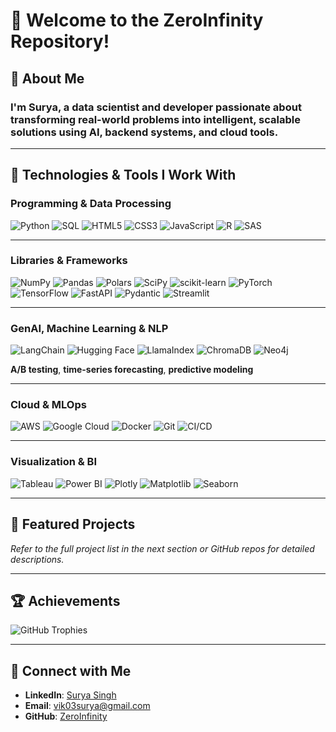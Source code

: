 # 👋 Welcome to the ZeroInfinity Repository!

## 🌟 About Me

### I'm Surya, a data scientist and developer passionate about transforming real-world problems into intelligent, scalable solutions using AI, backend systems, and cloud tools.

---

## 🔧 Technologies & Tools I Work With

### **Programming & Data Processing**

![Python](https://img.shields.io/badge/Python-3670A0?style=for-the-badge\&logo=python\&logoColor=ffdd54)
![SQL](https://img.shields.io/badge/SQL-4479A1?style=for-the-badge\&logo=sql\&logoColor=white)
![HTML5](https://img.shields.io/badge/HTML5-E34F26?style=for-the-badge\&logo=html5\&logoColor=white)
![CSS3](https://img.shields.io/badge/CSS3-1572B6?style=for-the-badge\&logo=css3\&logoColor=white)
![JavaScript](https://img.shields.io/badge/JavaScript-F7DF1E?style=for-the-badge\&logo=javascript\&logoColor=black)
![R](https://img.shields.io/badge/R-276DC3?style=for-the-badge\&logo=r\&logoColor=white)
![SAS](https://img.shields.io/badge/SAS-0271C1?style=for-the-badge\&logo=sas\&logoColor=white)

---

### **Libraries & Frameworks**

![NumPy](https://img.shields.io/badge/NumPy-013243?style=for-the-badge\&logo=numpy\&logoColor=white)
![Pandas](https://img.shields.io/badge/Pandas-150458?style=for-the-badge\&logo=pandas\&logoColor=white)
![Polars](https://img.shields.io/badge/Polars-000000?style=for-the-badge\&logo=polars\&logoColor=white)
![SciPy](https://img.shields.io/badge/SciPy-8CAAE6?style=for-the-badge\&logo=scipy\&logoColor=white)
![scikit-learn](https://img.shields.io/badge/Scikit--learn-F7931E?style=for-the-badge\&logo=scikit-learn\&logoColor=white)
![PyTorch](https://img.shields.io/badge/PyTorch-EE4C2C?style=for-the-badge\&logo=pytorch\&logoColor=white)
![TensorFlow](https://img.shields.io/badge/TensorFlow-FF6F00?style=for-the-badge\&logo=tensorflow\&logoColor=white)
![FastAPI](https://img.shields.io/badge/FastAPI-009688?style=for-the-badge\&logo=fastapi\&logoColor=white)
![Pydantic](https://img.shields.io/badge/Pydantic-231F20?style=for-the-badge\&logo=pydantic\&logoColor=white)
![Streamlit](https://img.shields.io/badge/Streamlit-FF4B4B?style=for-the-badge\&logo=streamlit\&logoColor=white)


---

### **GenAI, Machine Learning & NLP**
![LangChain](https://img.shields.io/badge/LangChain-000000?style=for-the-badge\&logo=langchain\&logoColor=white)
![Hugging Face](https://img.shields.io/badge/HuggingFace-FFD21F?style=for-the-badge\&logo=huggingface\&logoColor=black)
![LlamaIndex](https://img.shields.io/badge/LlamaIndex-4A148C?style=for-the-badge\&logo=llama\&logoColor=white)
![ChromaDB](https://img.shields.io/badge/ChromaDB-4CAF50?style=for-the-badge\&logo=database\&logoColor=white)
![Neo4j](https://img.shields.io/badge/Neo4j-008CC1?style=for-the-badge\&logo=neo4j\&logoColor=white)

**A/B testing**, **time-series forecasting**, **predictive modeling**

---

### **Cloud & MLOps**

![AWS](https://img.shields.io/badge/AWS-232F3E?style=for-the-badge\&logo=amazon-aws\&logoColor=white)
![Google Cloud](https://img.shields.io/badge/GCP-4285F4?style=for-the-badge\&logo=google-cloud\&logoColor=white)
![Docker](https://img.shields.io/badge/Docker-2496ED?style=for-the-badge\&logo=docker\&logoColor=white)
![Git](https://img.shields.io/badge/Git-F1502F?style=for-the-badge\&logo=git\&logoColor=white)
![CI/CD](https://img.shields.io/badge/CI%2FCD-00897B?style=for-the-badge\&logo=github-actions\&logoColor=white)

---

### **Visualization & BI**

![Tableau](https://img.shields.io/badge/Tableau-E97627?style=for-the-badge\&logo=tableau\&logoColor=white)
![Power BI](https://img.shields.io/badge/Power%20BI-F2C811?style=for-the-badge\&logo=powerbi\&logoColor=black)
![Plotly](https://img.shields.io/badge/Plotly-3F4F75?style=for-the-badge\&logo=plotly\&logoColor=white)
![Matplotlib](https://img.shields.io/badge/Matplotlib-3776AB?style=for-the-badge\&logo=matplotlib\&logoColor=white)
![Seaborn](https://img.shields.io/badge/Seaborn-76B900?style=for-the-badge\&logo=seaborn\&logoColor=white)

---

## 🚀 Featured Projects

*Refer to the full project list in the next section or GitHub repos for detailed descriptions.*

---

## 🏆 Achievements

![GitHub Trophies](https://github-profile-trophy.vercel.app/?username=zeroinfinity03\&theme=radical\&no-frame=true)

---

## 📩 Connect with Me

* **LinkedIn**: [Surya Singh](https://www.linkedin.com/in/surya-singh-412564233/)
* **Email**: [vik03surya@gmail.com](mailto:vik03surya@gmail.com)
* **GitHub**: [ZeroInfinity](https://github.com/zeroinfinity03)



